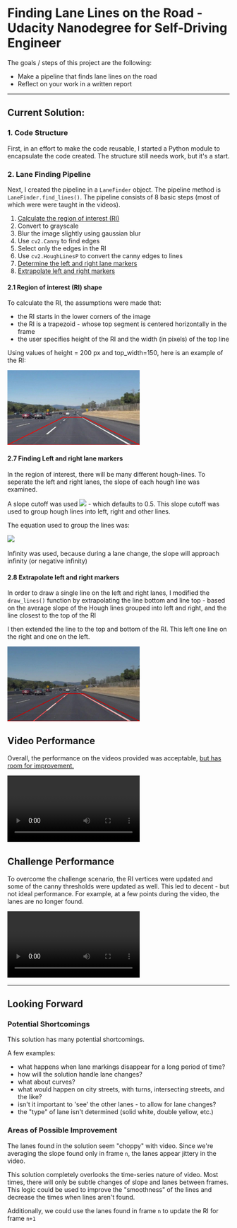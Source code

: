 # Finding Lane Lines on the Road - Udacity Nanodegree for Self-Driving Engineer

The goals / steps of this project are the following:
* Make a pipeline that finds lane lines on the road
* Reflect on your work in a written report
---
## Current Solution:

### 1. Code Structure
First, in an effort to make the code reusable, I started a Python module to encapsulate the code created. The structure still needs work, but it's a start.

### 2. Lane Finding Pipeline
Next, I created the pipeline in a `LaneFinder` object. The pipeline method is `LaneFinder.find_lines()`. The pipeline consists of 8 basic steps (most of which were were taught in the videos).

1. [Calculate the region of interest (RI)](#21-region-of-interest-ri-shape)
1. Convert to grayscale
1. Blur the image slightly using gaussian blur
1. Use `cv2.Canny` to find edges
1. Select only the edges in the RI
1. Use `cv2.HoughLinesP` to convert the canny edges to lines
1. [Determine the left and right lane markers](#27-finding-left-and-right-lane-markers)
1. [Extrapolate left and right markers](#28-extrapolate-left-and-right-markers)

#### 2.1 Region of interest (RI) shape
To calculate the RI, the assumptions were made that:
- the RI starts in the lower corners of the image
- the RI is a trapezoid - whose top segment is centered horizontally in the frame
- the user specifies height of the RI and the width (in pixels) of the top line

Using values of height = 200 px and top_width=150, here is an example of the RI:

<img src="./media/vertices.jpg" width=300>

#### 2.7 Finding Left and right lane markers
In the region of interest, there will be many different hough-lines. To seperate the left and right lanes, the slope of each hough line was examined.

A slope cutoff was used <img src="https://render.githubusercontent.com/render/math?math=m_{cutoff}"> - which defaults to 0.5. This slope cutoff was used to group hough lines into left, right and other lines.

The equation used to group the lines was:

<img src="https://render.githubusercontent.com/render/math?math=findlane%28m_%7Bobserved%7D%29%20%3D%5Cbegin%7Bcases%7Dleft%20%26%20if%20m_%7Bcutoff%7D%20%20%5Cleq%20m_%7Bobserved%7D%20%3C%20%5Cinfty%5C%5Cright%20%26%20if%20%7B-%5Cinfty%7D%20%20%3C%20m_%7Bobserved%7D%20%20%5Cleq%20%7B-m_%7Bcutoff%7D%7D%5C%5Cother%20%26%20%20%5Cend%7Bcases%7D">

Infinity was used, because during a lane change, the slope will approach infinity (or negative infinity)

#### 2.8 Extrapolate left and right markers

In order to draw a single line on the left and right lanes, I modified the `draw_lines()` function by extrapolating the line bottom and line top - based on the average slope of the Hough lines grouped into left and right, and the line closest to the top of the RI

I then extended the line to the top and bottom of the RI. This left one line on the right and one on the left.

<img src="./test_images_output/solidWhiteCurve.jpg" width=300>


## Video Performance
Overall, the performance on the videos provided was acceptable, [but has room for improvement.](#potential-shortcomings)

<video width="300" controls>
  <source src="test_videos_output/solidWhiteRight.mp4">
</video>

## Challenge Performance
To overcome the challenge scenario, the RI vertices were updated and some of the canny thresholds were updated as well. This led to decent - but not ideal performance. For example, at a few points during the video, the lanes are no longer found.

<video width="300" controls>
  <source src="./test_videos_output/challenge.mp4">
</video>

---
## Looking Forward

### Potential Shortcomings

This solution has many potential shortcomings.

A few examples:
- what happens when lane markings disappear for a long period of time?
- how will the solution handle lane changes?
- what about curves?
- what would happen on city streets, with turns, intersecting streets, and the like?
- isn't it important to 'see' the other lanes - to allow for lane changes?
- the "type" of lane isn't determined (solid white, double yellow, etc.)

### Areas of Possible Improvement

The lanes found in the solution seem "choppy" with video. Since we're averaging the slope found only in frame `n`, the lanes appear jittery in the video.

This solution completely overlooks the time-series nature of video. Most times, there will only be subtle changes of slope and lanes between frames. This logic could be used to improve the "smoothness" of the lines and decrease the times when lines aren't found.

Additionally, we could use the lanes found in frame `n` to update the RI for frame `n+1`